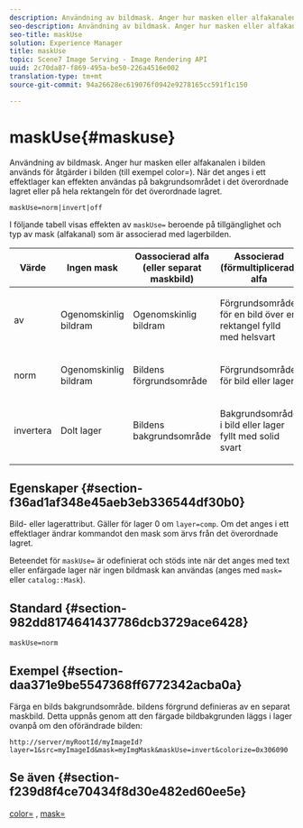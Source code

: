 ```yaml
---
description: Användning av bildmask. Anger hur masken eller alfakanalen i bilden används för åtgärder i bilden (till exempel color=). När det anges i ett effektlager kan effekten användas på bakgrundsområdet i det överordnade lagret eller på hela rektangeln för det överordnade lagret.
seo-description: Användning av bildmask. Anger hur masken eller alfakanalen i bilden används för åtgärder i bilden (till exempel color=). När det anges i ett effektlager kan effekten användas på bakgrundsområdet i det överordnade lagret eller på hela rektangeln för det överordnade lagret.
seo-title: maskUse
solution: Experience Manager
title: maskUse
topic: Scene7 Image Serving - Image Rendering API
uuid: 2c70da87-f869-495a-be50-226a4516e002
translation-type: tm+mt
source-git-commit: 94a26628ec619076f0942e9278165cc591f1c150

---
```



# maskUse{#maskuse}

Användning av bildmask. Anger hur masken eller alfakanalen i bilden används för åtgärder i bilden (till exempel color=). När det anges i ett effektlager kan effekten användas på bakgrundsområdet i det överordnade lagret eller på hela rektangeln för det överordnade lagret.

`maskUse=norm|invert|off`

I följande tabell visas effekten av `maskUse=` beroende på tillgänglighet och typ av mask (alfakanal) som är associerad med lagerbilden.

<table id="table_B765F6A765F548948531AF26DA0B4360"> 
 <thead> 
  <tr> 
   <th class="entry"> <b> Värde</b> </th> 
   <th class="entry"> <b> Ingen mask</b> </th> 
   <th class="entry"> <b> Oassocierad alfa (eller separat maskbild)</b> </th> 
   <th class="entry"> <b> Associerad (förmultiplicerad) alfa</b> </th> 
  </tr> 
 </thead>
 <tbody> 
  <tr> 
   <td> <p> <span class="codeph"> av </span> </p> </td> 
   <td> <p> Ogenomskinlig bildram </p> </td> 
   <td> <p> Ogenomskinlig bildram </p> </td> 
   <td> <p> Förgrundsområde för en bild över en rektangel fylld med helsvart </p> </td> 
  </tr> 
  <tr> 
   <td> <p> <span class="codeph"> norm </span> </p> </td> 
   <td> <p> Ogenomskinlig bildram </p> </td> 
   <td> <p> Bildens förgrundsområde </p> </td> 
   <td> <p> Förgrundsområde för bild eller lager </p> </td> 
  </tr> 
  <tr> 
   <td> <p> <span class="codeph"> invertera </span> </p> </td> 
   <td> <p> Dolt lager </p> </td> 
   <td> <p> Bildens bakgrundsområde </p> </td> 
   <td> <p> Bakgrundsområde i bild eller lager fyllt med solid svart </p> </td> 
  </tr> 
 </tbody> 
</table>

## Egenskaper {#section-f36ad1af348e45aeb3eb336544df30b0}

Bild- eller lagerattribut. Gäller för lager 0 om `layer=comp`. Om det anges i ett effektlager ändrar kommandot den mask som ärvs från det överordnade lagret.

Beteendet för `maskUse=` är odefinierat och stöds inte när det anges med text eller enfärgade lager när ingen bildmask kan användas (anges med `mask=` eller `catalog::Mask`).

## Standard {#section-982dd8174641437786dcb3729ace6428}

`maskUse=norm`

## Exempel {#section-daa371e9be5547368ff6772342acba0a}

Färga en bilds bakgrundsområde. bildens förgrund definieras av en separat maskbild. Detta uppnås genom att den färgade bildbakgrunden läggs i lager ovanpå om den oförändrade bilden:

`http://server/myRootId/myImageId?layer=1&src=myImageId&mask=myImgMask&maskUse=invert&colorize=0x306090`

## Se även {#section-f239d8f4ce70434f8d30e482ed60ee5e}

[color=](/help/aem-is-ir-api/is-api/http-ref/image-serving-api-ref/c-http-protocol-reference/c-data-types/r-is-http-color.md) , [mask=](../../../../../is-api/http-ref/image-serving-api-ref/c-http-protocol-reference/c-command-reference/r-mask.md#reference-922254e027404fb890b850e2723ee06e)
